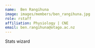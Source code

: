 ```yaml
---
name:  Ben Rangihuna
image: images/members/ben_rangihuna.jpg
role: rstaff
affiliation: Physiology | CNE
email: ben.rangihuna@otago.ac.nz
---
```


Stats wizard
